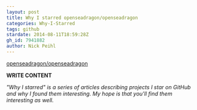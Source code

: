 ```yaml
---
layout: post
title: Why I starred openseadragon/openseadragon
categories: Why-I-Starred
tags: github
stardate: 2014-08-11T18:59:28Z
gh_id: 7941882
author: Nick Peihl
---
```


[openseadragon/openseadragon](star.repo.html_url)

**WRITE CONTENT**

*"Why I starred" is a series of articles describing projects I star on GitHub and why I found them interesting. My hope is that you'll find them interesting as well.*

